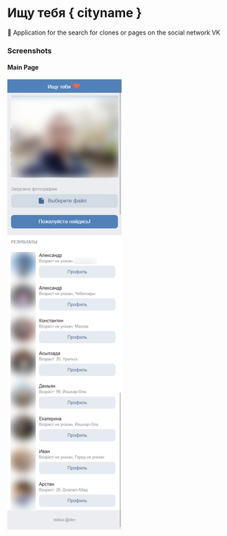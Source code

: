 # Ищу тебя { cityname }
:eyes:  Application for the search for clones or pages on the social network VK

### Screenshots

#### Main Page

![Main image](./screenshots/FIND_YOU_SCREEN.png "Main Image")

